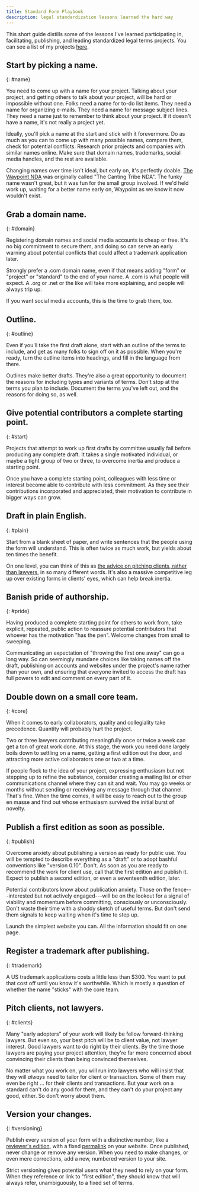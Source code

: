 ```yaml
---
title: Standard Form Playbook
description: legal standardization lessons learned the hard way
---
```


This short guide distills some of the lessons I've learned participating in, facilitating, publishing, and leading standardized legal terms projects. You can see a list of my projects [here](https://projects.kemitchell.com).

## Start by picking a name.
{: #name}

You need to come up with a name for your project.  Talking about your project, and getting others to talk about your project, will be hard or impossible without one.  Folks need a name for to-do list items.  They need a name for organizing e-mails.  They need a name for message subject lines.  They need a name just to remember to think about your project.  If it doesn't have a name, it's not really a project yet.

Ideally, you'll pick a name at the start and stick with it forevermore.  Do as much as you can to come up with many possible names, compare them, check for potential conflicts.  Research prior projects and companies with similar names online.  Make sure that domain names, trademarks, social media handles, and the rest are available.

Changing names over time isn't ideal, but early on, it's perfectly doable.  [The Waypoint NDA](https://waypointnda.com) was originally called "The Canting Tribe NDA".  The funky name wasn't great, but it was fun for the small group involved.  If we'd held work up, waiting for a better name early on, Waypoint as we know it now wouldn't exist.

## Grab a domain name.
{: #domain}

Registering domain names and social media accounts is cheap or free.  It's no big commitment to secure them, and doing so can serve an early warning about potential conflicts that could affect a trademark application later.

Strongly prefer a .com domain name, even if that means adding "form" or "project" or "standard" to the end of your name.  A .com is what people will expect.  A .org or .net or the like will take more explaining, and people will always trip up.

If you want social media accounts, this is the time to grab them, too.

## Outline.
{: #outline}

Even if you'll take the first draft alone, start with an outline of the terms to include, and get as many folks to sign off on it as possible.  When you're ready, turn the outline items into headings, and fill in the language from there.

Outlines make better drafts.  They're also a great opportunity to document the reasons for including types and variants of terms.  Don't stop at the terms you plan to include.  Document the terms you've left out, and the reasons for doing so, as well.

## Give potential contributors a complete starting point.
{: #start}

Projects that attempt to work up first drafts by committee usually fail before producing any complete draft.  It takes a single motivated individual, or maybe a tight group of two or three, to overcome inertia and produce a starting point.

Once you have a complete starting point, colleagues with less time or interest become able to contribute with less commitment.  As they see their contributions incorporated and appreciated, their motivation to contribute in bigger ways can grow.

## Draft in plain English.
{: #plain}

Start from a blank sheet of paper, and write sentences that the people using the form will understand.  This is often twice as much work, but yields about ten times the benefit.

On one level, you can think of this as [the advice on pitching clients, rather than lawyers](#clients), in so many different words.  It's also a massive competitive leg up over existing forms in clients' eyes, which can help break inertia.

## Banish pride of authorship.
{: #pride}

Having produced a complete starting point for others to work from, take explicit, repeated, public action to reassure potential contributors that whoever has the motivation "has the pen".  Welcome changes from small to sweeping.

Communicating an expectation of "throwing the first one away" can go a long way.  So can seemingly mundane choices like taking names off the draft, publishing on accounts and websites under the project's name rather than your own, and ensuring that everyone invited to access the draft has full powers to edit and comment on every part of it.

## Double down on a small core team.
{: #core}

When it comes to early collaborators, quality and collegiality take precedence.  Quantity will probably hurt the project.

Two or three lawyers contributing meaningfully once or twice a week can get a ton of great work done.  At this stage, the work you need done largely boils down to settling on a name, getting a first edition out the door, and attracting more active collaborators one or two at a time.

If people flock to the idea of your project, expressing enthusiasm but not stepping up to refine the substance, consider creating a mailing list or other communications channel where they can sit and wait.  You may go weeks or months without sending or receiving any message through that channel.  That's fine.  When the time comes, it will be easy to reach out to the group en masse and find out whose enthusiasm survived the initial burst of novelty.

## Publish a first edition as soon as possible.
{: #publish}

Overcome anxiety about publishing a version as ready for public use.  You will be tempted to describe everything as a "draft" or to adopt bashful conventions like "version 0.10".  Don't.  As soon as you are ready to recommend the work for client use, call that the first edition and publish it.  Expect to publish a second edition, or even a seventeenth edition, later.

Potential contributors know about publication anxiety.  Those on the fence---interested but not actively engaged---will be on the lookout for a signal of viability and momentum before committing, consciously or unconsciously.  Don't waste their time with a shoddy sketch of useful terms.  But don't send them signals to keep waiting when it's time to step up.

Launch the simplest website you can.  All the information should fit on one page.

## Register a trademark after publishing.
{: #trademark}

A US trademark applications costs a little less than $300.  You want to put that cost off until you know it's worthwhile.  Which is mostly a question of whether the name "sticks" with the core team.

## Pitch clients, not lawyers.
{: #clients}

Many "early adopters" of your work will likely be fellow forward-thinking lawyers.  But even so, your best pitch will be to client value, not lawyer interest.  Good lawyers want to do right by their clients.  By the time those lawyers are paying your project attention, they're far more concerned about convincing their clients than being convinced themselves.

No matter what you work on, you will run into lawyers who will insist that they will _always_ need to tailor for client or transaction.  Some of them may even be right ... for their clients and transactions.  But your work on a standard can't do any good for them, and they can't do your project any good, either.  So don't worry about them.

## Version your changes.
{: #versioning}

Publish every version of your form with a distinctive number, like a [reviewer's edition](https://reviewersedition.org), with a fixed [permalink](https://en.wikipedia.org/wiki/Permalink) on your website.  Once published, never change or remove any version.  When you need to make changes, or even mere corrections, add a new, numbered version to your site.

Strict versioning gives potential users what they need to rely on your form.  When they reference or link to "first edition", they should know that will always refer, unambiguously, to a fixed set of terms.
